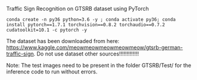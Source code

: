 Traffic Sign Recognition on GTSRB dataset using PyTorch  

`conda create -n py36 python=3.6 -y ; conda activate py36; conda install pytorch==1.7.1 torchvision==0.8.2 torchaudio==0.7.2 cudatoolkit=10.1 -c pytorch -y`

The dataset has been downloaded from here: https://www.kaggle.com/meowmeowmeowmeowmeow/gtsrb-german-traffic-sign.  Do not use dataset other sources!!!!!!!!!!!!!

Note: The test images need to be present in the folder GTSRB/Test/ for the inference code to run without errors.

